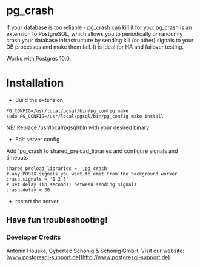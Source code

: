 # pg\_crash

If your database is too reliable - pg\_crash can kill it for you. pg\_crash is
an extension to PostgreSQL, which allows you to periodically or randomly crash
your database infrastructure by sending kill (or other) signals to your DB
processes and make them fail. It is ideal for HA and failover testing.

Works with Postgres 10.0.

# Installation

* Build the extension

```
PG_CONFIG=/usr/local/pgsql/bin/pg_config make
sudo PG_CONFIG=/usr/local/pgsql/bin/pg_config make install
```
NB! Replace /usr/local/pgsql/bin with your desired binary

* Edit server config

Add 'pg\_crash to shared\_preload\_libraries and configure signals and timeouts


```
shared_preload_libraries = ',pg_crash'
# any POSIX signals you want to emit from the background worker
crash.signals = '1 2 3'
# set delay (in seconds) between sending signals
crash.delay = 30
```

* restart the server 


## Have fun troubleshooting!

### Developer Credits

Antonin Houska, Cybertec Schönig & Schönig GmbH.
Visit our website: [www.postgresql-support.de](http://www.postgresql-support.de)

